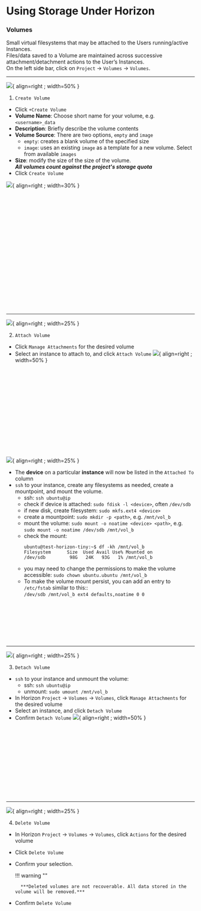 # Using Storage Under Horizon

### Volumes

Small virtual filesystems that may be attached to the Users running/active Instances.</br>
Files/data saved to a Volume are maintained across successive attachment/detachment actions to the User’s Instances.</br>
On the left side bar, click on `Project` → `Volumes` →  `Volumes`.


---

![](/images/horizon_volume_create_empty.png){ align=right ; width=50% }

1. `Create Volume`

* Click `+Create Volume`
* **Volume Name**: Choose short name for your volume, e.g. `<username>_data`
* **Description**: Briefly describe the volume contents
* **Volume Source**: There are two options, `empty` and `image`
    * `empty`: creates a blank volume of the specified size
    * `image`: uses an existing `image` as a template for a new volume. Select from available `images`
* **Size**: modify the size of the size of the volume.</br>***All volumes count against the project's storage quota***
* Click `Create Volume`

![](/images/horizon_volume_create_image.png){ align=right ; width=30% }

</br></br></br></br></br></br></br></br></br></br></br></br></br></br></br></br></br></br>

---

![](/images/horizon_volume_actions.png){ align=right ; width=25% }

2. `Attach Volume`

* Click `Manage Attachments` for the desired volume
* Select an instance to attach to, and click `Attach Volume`
![](/images/horizon_volume_manage_attachments.png){ align=right ; width=50% }

</br></br></br></br></br></br></br></br></br></br></br></br></br>

![](/images/horizon_volume_attached-to.png){ align=right ; width=25% }

* The **device** on a particular **instance** will now be listed in the `Attached To` column
* `ssh` to your instance, create any filesystems as needed, create a mountpoint, and mount the volume.
    * ssh: `ssh ubuntu@ip`
    * check if device is attached: `sudo fdisk -l <device>`, often `/dev/sdb`
    * if new disk, create filesystem: `sudo mkfs.ext4 <device>`
    * create a mountpoint: `sudo mkdir -p <path>`, e.g. `/mnt/vol_b`
    * mount the volume: `sudo mount -o noatime <device> <path>`, e.g. `sudo mount -o noatime /dev/sdb /mnt/vol_b`
    * check the mount:<br/>
        ```
        ubuntu@test-horizon-tiny:~$ df -kh /mnt/vol_b
        Filesystem      Size  Used Avail Use% Mounted on
        /dev/sdb         98G   24K   93G   1% /mnt/vol_b
        ```
    * you may need to change the permissions to make the volume accessible: `sudo chown ubuntu.ubuntu /mnt/vol_b`
    * To make the volume mount persist, you can add an entry to `/etc/fstab` similar to this::<br/>
        `/dev/sdb /mnt/vol_b ext4 defaults,noatime 0 0`


</br></br></br></br></br></br>

---

![](/images/horizon_volume_actions.png){ align=right ; width=25% }

3. `Detach Volume`

* `ssh` to your instance and unmount the volume:
    * ssh: `ssh ubuntu@ip`
    * unmount: `sudo umount /mnt/vol_b`
* In Horizon `Project` → `Volumes` →  `Volumes`, click `Manage Attachments` for the desired volume
* Select an instance, and click `Detach Volume`
* Confirm `Detach Volume`
![](/images/horizon_volume_manage_detach.png){ align=right ; width=50% }


</br></br></br></br></br></br></br></br></br></br></br>


---

![](/images/horizon_volume_actions.png){ align=right ; width=25% }

4. `Delete Volume`

* In Horizon `Project` → `Volumes` →  `Volumes`, click `Actions` for the desired volume
* Click `Delete Volume`
* Confirm your selection.

    !!! warning ""

        ***Deleted volumes are not recoverable. All data stored in the volume will be removed.***

* Confirm `Delete Volume`



</br></br></br></br></br></br></br></br>
